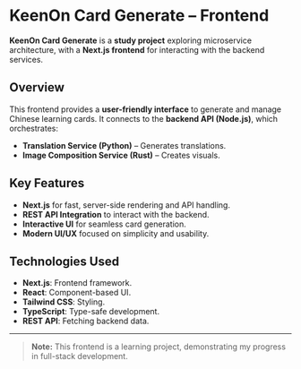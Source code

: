 # KeenOn Card Generate – Frontend

**KeenOn Card Generate** is a **study project** exploring microservice architecture, with a **Next.js frontend** for interacting with the backend services.

## Overview

This frontend provides a **user-friendly interface** to generate and manage Chinese learning cards. It connects to the **backend API (Node.js)**, which orchestrates:
- **Translation Service (Python)** – Generates translations.
- **Image Composition Service (Rust)** – Creates visuals.

## Key Features
- **Next.js** for fast, server-side rendering and API handling.
- **REST API Integration** to interact with the backend.
- **Interactive UI** for seamless card generation.
- **Modern UI/UX** focused on simplicity and usability.

## Technologies Used
- **Next.js**: Frontend framework.
- **React**: Component-based UI.
- **Tailwind CSS**: Styling.
- **TypeScript**: Type-safe development.
- **REST API**: Fetching backend data.
  

---

> **Note:** This frontend is a learning project, demonstrating my progress in full-stack development.
